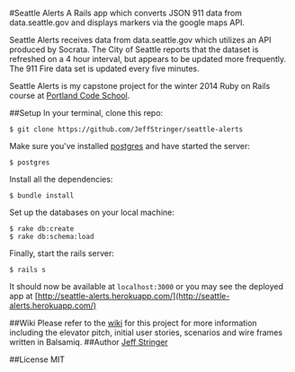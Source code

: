 #Seattle Alerts
A Rails app which converts JSON 911 data from data.seattle.gov and displays markers via the google maps API.

Seattle Alerts receives data from data.seattle.gov which utilizes an API produced by Socrata. The City of Seattle reports that the dataset is refreshed on a 4 hour interval, but appears to be updated more frequently. The 911 Fire data set is updated every five minutes.

Seattle Alerts is my capstone project for the winter 2014 Ruby on Rails course at [Portland Code School](http://www.portlandcodeschool.com/).

##Setup
In your terminal, clone this repo:

```console
$ git clone https://github.com/JeffStringer/seattle-alerts 
```

Make sure you've installed [postgres](http://www.postgresql.org/download/) and have started the server:

```console
$ postgres
```

Install all the dependencies:

```console
$ bundle install
```

Set up the databases on your local machine:

```console
$ rake db:create
$ rake db:schema:load
```

Finally, start the rails server:

```console
$ rails s
```
It should now be available at `localhost:3000` or you may see the deployed app at [http://seattle-alerts.herokuapp.com/](http://seattle-alerts.herokuapp.com/)


##Wiki
Please refer to the [wiki](https://github.com/JeffStringer/seattle-alerts/wiki) for this project for more information including the elevator pitch, initial user stories, scenarios and wire frames written in Balsamiq.
##Author
[Jeff Stringer](http://jeffstringer.herokuapp.com)

##License
MIT

